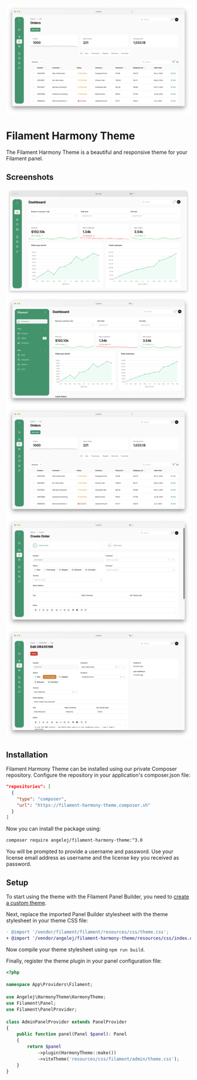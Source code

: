 ![Filament Harmony Theme Banner](https://raw.githubusercontent.com/angelej/filament-harmony-theme-docs/main/art/list-orders.png)
# Filament Harmony Theme
The Filament Harmony Theme is a beautiful and responsive theme for your Filament panel.

## Screenshots
![Dashboard Page](https://raw.githubusercontent.com/angelej/filament-harmony-theme-docs/main/art/dashboard.png)
![Dashboard Page with open Navigation](https://raw.githubusercontent.com/angelej/filament-harmony-theme-docs/main/art/dashboard-navigation.png)
![List Orders Page](https://raw.githubusercontent.com/angelej/filament-harmony-theme-docs/main/art/list-orders.png)
![Create Order Page](https://raw.githubusercontent.com/angelej/filament-harmony-theme-docs/main/art/create-order.png)
![Update Order Page](https://raw.githubusercontent.com/angelej/filament-harmony-theme-docs/main/art/update-order.png)

## Installation
Filament Harmony Theme can be installed using our private Composer repository. Configure the repository in your
application's composer.json file:

```json
"repositories": [
  {
    "type": "composer",
    "url": "https://filament-harmony-theme.composer.sh"
  }
]
```

Now you can install the package using:
```bash
composer require angelej/filament-harmony-theme:^3.0
```
You will be prompted to provide a username and password. Use your license email address as username and the license key you received as password.

## Setup

To start using the theme with the Filament Panel Builder, you need to [create a custom theme](https://filamentphp.com/docs/3.x/panels/themes#creating-a-custom-theme).

Next, replace the imported Panel Builder stylesheet with the theme stylesheet in your theme CSS file:

```diff
- @import '/vendor/filament/filament/resources/css/theme.css';
+ @import '/vendor/angelej/filament-harmony-theme/resources/css/index.css';
```
Now compile your theme stylesheet using `npm run build`.

Finally, register the theme plugin in your panel configuration file:
```php
<?php
 
namespace App\Providers\Filament;
 
use Angelej\HarmonyTheme\HarmonyTheme;
use Filament\Panel;
use Filament\PanelProvider;
 
class AdminPanelProvider extends PanelProvider
{
    public function panel(Panel $panel): Panel
    {
        return $panel
            ->plugin(HarmonyTheme::make())
            ->viteTheme('resources/css/filament/admin/theme.css');
    }
}
```